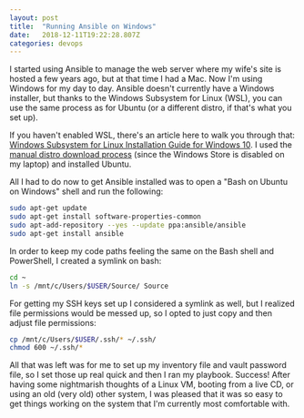 ```yaml
---
layout: post
title:  "Running Ansible on Windows"
date:   2018-12-11T19:22:28.807Z
categories: devops
---
```

I started using Ansible to manage the web server where my wife's site is hosted a few years ago, but at that time I had a Mac. Now I'm using Windows for my day to day. Ansible doesn't currently have a Windows installer, but thanks to the Windows Subsystem for Linux (WSL), you can use the same process as for Ubuntu (or a different distro, if that's what you set up).

If you haven't enabled WSL, there's an article here to walk you through that: [Windows Subsystem for Linux Installation Guide for Windows 10](https://docs.microsoft.com/en-us/windows/wsl/install-win10). I used the [manual distro download process](https://docs.microsoft.com/en-us/windows/wsl/install-manual) (since the Windows Store is disabled on my laptop) and installed Ubuntu.

All I had to do now to get Ansible installed was to open a "Bash on Ubuntu on Windows" shell and run the following:

```bash
sudo apt-get update
sudo apt-get install software-properties-common
sudo apt-add-repository --yes --update ppa:ansible/ansible
sudo apt-get install ansible
```

In order to keep my code paths feeling the same on the Bash shell and PowerShell, I created a symlink on bash:

```bash
cd ~
ln -s /mnt/c/Users/$USER/Source/ Source
```

For getting my SSH keys set up I considered a symlink as well, but I realized file permissions would be messed up, so I opted to just copy and then adjust file permissions:

```bash
cp /mnt/c/Users/$USER/.ssh/* ~/.ssh/
chmod 600 ~/.ssh/*
```

All that was left was for me to set up my inventory file and vault password file, so I set those up real quick and then I ran my playbook. Success! After having some nightmarish thoughts of a Linux VM, booting from a live CD, or using an old (very old) other system, I was pleased that it was so easy to get things working on the system that I'm currently most comfortable with.